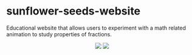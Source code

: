 # sunflower-seeds-website
Educational website that allows users to experiment with a math related animation to study properties of fractions.

<p align="center">
  <img src="https://github.com/aSliwska/sunflower-seeds-website/assets/136252656/b3b5ede5-3adc-4e3b-8f5c-8afa65b5948a">
  <img src="https://github.com/aSliwska/sunflower-seeds-website/assets/136252656/36a8fcf0-f406-4187-a904-29f8c5246124">
</p>


